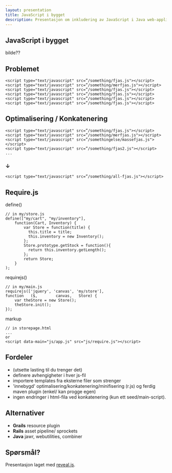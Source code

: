 ```yaml
---
layout: presentation
title: JavaScript i bygget
description: Presentasjon om inkludering av JavaScript i Java web-applikasjoner.
---
```


<section>

JavaScript i bygget
===================
bilde??

</section>

<section>

Problemet
---------

    <script type="text/javascript" src=”/something/fjas.js"></script>
    <script type="text/javascript" src=”/something/merfjas.js"></script>
    <script type="text/javascript" src=”/something/fjas.js"></script>
    <script type="text/javascript" src=”/something/fjas.js"></script>
    <script type="text/javascript" src=”/something/fjas.js"></script>
    <script type="text/javascript" src=”/something/fjas.js"></script>

</section>
 
<section>

Optimalisering / Konkatenering
------------------------------

    <script type="text/javascript" src=”/something/fjas.js"></script>
    <script type="text/javascript" src=”/something/merfjas.js"></script>
    <script type="text/javascript" src=”/somethingelse/massefjas.js"></script>
    <script type="text/javascript" src=”/something/fjas2.js"></script>
    ...

### &darr; ###

    <script type="text/javascript" src=”/something/all-fjas.js"></script>

</section>

<section>

Require.js
----------

define()

    // in my/store.js
    define(["my/cart", "my/inventory"],
        function(Cart, Inventory) {
            var Store = function(title) {
              this.title = title;
              this.inventory = new Inventory();
            };
            Store.prototype.getStock = function(){
              return this.inventory.getLength();
            };
            return Store;
        }
    );

requirejs()

    // in my/main.js
    requirejs(['jquery', 'canvas', 'my/store'],
    function   ($,        canvas,   Store) {
        var theStore = new Store();
        theStore.init();
    });

markup

    // in storepage.html
    ...
    or
    <script data-main="js/app.js" src="js/require.js"></script>


</section>


<section>

Fordeler
--------

- (utsette lasting til du trenger det)
- definere avhengigheter i hver js-fil
- importere templates fra eksterne filer som strenger
- 'innebygd' optimalisering/konkatenering/minifisering (r.js) og ferdig maven plugin (enkel/ kan progge egen)
- ingen endringer i html-fila ved konkatenering (kun ett seed/main-script).

</section>


<section>

Alternativer
------------

- **Grails** resource plugin
- **Rails** asset pipeline/ sprockets
- **Java** jawr, webutilities, combiner

</section>

<section>

Spørsmål?
----------

Presentasjon laget med [reveal.js](http://lab.hakim.se/reveal-js/).

</section>

